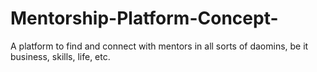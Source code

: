 # Mentorship-Platform-Concept-

A platform to find and connect with mentors in all sorts of daomins, be it business, skills, life, etc.
